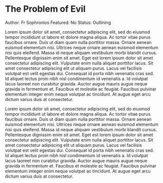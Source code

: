 # The Problem of Evil

Author: Fr Sophronios
Featured: No
Status: Outlining

Lorem ipsum dolor sit amet, consectetur adipiscing elit, sed do eiusmod tempor incididunt ut labore et dolore magna aliqua. Ac tortor vitae purus faucibus ornare. Duis ut diam quam nulla porttitor massa. Ornare aenean euismod elementum nisi. Ultrices neque ornare aenean euismod elementum nisi quis eleifend. Massa id neque aliquam vestibulum morbi blandit cursus. Pellentesque dignissim enim sit amet. Eget est lorem ipsum dolor sit amet consectetur adipiscing elit. Vulputate enim nulla aliquet porttitor lacus. Sit amet consectetur adipiscing elit ut aliquam purus. Lacus vel facilisis volutpat est velit egestas dui. Consequat id porta nibh venenatis cras sed. Id aliquet lectus proin nibh nisl condimentum id venenatis a. Id volutpat lacus laoreet non curabitur gravida. Auctor augue mauris augue neque gravida in fermentum et. Faucibus et molestie ac feugiat. Faucibus pulvinar elementum integer enim neque volutpat ac tincidunt. At augue eget arcu dictum varius duis at consectetur.

Lorem ipsum dolor sit amet, consectetur adipiscing elit, sed do eiusmod tempor incididunt ut labore et dolore magna aliqua. Ac tortor vitae purus faucibus ornare. Duis ut diam quam nulla porttitor massa. Ornare aenean euismod elementum nisi. Ultrices neque ornare aenean euismod elementum nisi quis eleifend. Massa id neque aliquam vestibulum morbi blandit cursus. Pellentesque dignissim enim sit amet. Eget est lorem ipsum dolor sit amet consectetur adipiscing elit. Vulputate enim nulla aliquet porttitor lacus. Sit amet consectetur adipiscing elit ut aliquam purus. Lacus vel facilisis volutpat est velit egestas dui. Consequat id porta nibh venenatis cras sed. Id aliquet lectus proin nibh nisl condimentum id venenatis a. Id volutpat lacus laoreet non curabitur gravida. Auctor augue mauris augue neque gravida in fermentum et. Faucibus et molestie ac feugiat. Faucibus pulvinar elementum integer enim neque volutpat ac tincidunt. At augue eget arcu dictum varius duis at consectetur.